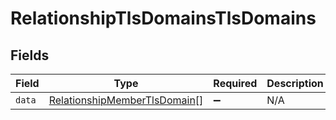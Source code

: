 # RelationshipTlsDomainsTlsDomains


## Fields

| Field                                                                               | Type                                                                                | Required                                                                            | Description                                                                         |
| ----------------------------------------------------------------------------------- | ----------------------------------------------------------------------------------- | ----------------------------------------------------------------------------------- | ----------------------------------------------------------------------------------- |
| `data`                                                                              | [RelationshipMemberTlsDomain](../../models/shared/relationshipmembertlsdomain.md)[] | :heavy_minus_sign:                                                                  | N/A                                                                                 |